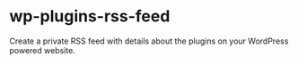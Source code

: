 # wp-plugins-rss-feed
Create a private RSS feed with details about the plugins on your WordPress powered website. 
